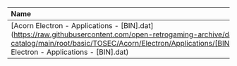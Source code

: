 |Name|Size|
|:---|---:|
|[Acorn Electron - Applications - [BIN].dat](https://raw.githubusercontent.com/open-retrogaming-archive/dat-catalog/main/root/basic/TOSEC/Acorn/Electron/Applications/[BIN]/Acorn Electron - Applications - [BIN].dat)|2889|
